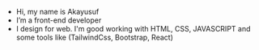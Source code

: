 - Hi, my name is Akayusuf
- I’m a front-end developer
- I design for web.
  I'm good working with HTML, CSS, JAVASCRIPT and some tools like (TailwindCss, Bootstrap, React)

